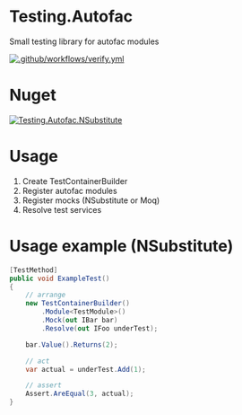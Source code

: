 # Testing.Autofac

Small testing library for autofac modules

[![.github/workflows/verify.yml](https://github.com/Romfos/Testing.Autofac/actions/workflows/verify.yml/badge.svg)](https://github.com/Romfos/Testing.Autofac/actions/workflows/verify.yml)

# Nuget

[![Testing.Autofac.NSubstitute](https://img.shields.io/nuget/v/Testing.Autofac.NSubstitute?label=Testing.Autofac.NSubstitute)](https://www.nuget.org/packages/Testing.Autofac.NSubstitute)

# Usage

1. Create TestContainerBuilder
2. Register autofac modules
3. Register mocks (NSubstitute or Moq)
4. Resolve test services

# Usage example (NSubstitute)

```csharp
[TestMethod]
public void ExampleTest()
{
    // arrange
    new TestContainerBuilder()
        .Module<TestModule>()
        .Mock(out IBar bar)
        .Resolve(out IFoo underTest);

    bar.Value().Returns(2);

    // act
    var actual = underTest.Add(1);

    // assert
    Assert.AreEqual(3, actual);
}
```
